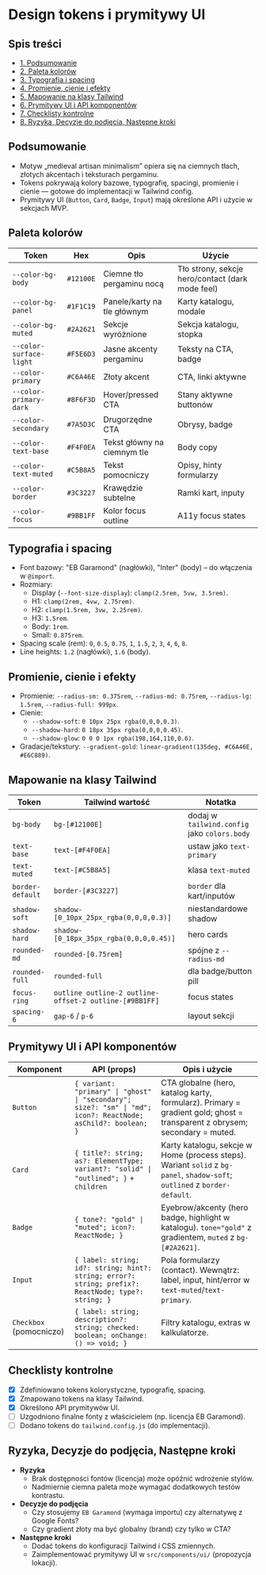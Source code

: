 # Design tokens i prymitywy UI

## Spis treści
- [1. Podsumowanie](#podsumowanie)
- [2. Paleta kolorów](#paleta-kolorow)
- [3. Typografia i spacing](#typografia-i-spacing)
- [4. Promienie, cienie i efekty](#promienie-cienie-i-efekty)
- [5. Mapowanie na klasy Tailwind](#mapowanie-na-klasy-tailwind)
- [6. Prymitywy UI i API komponentów](#prymitywy-ui-i-api-komponentow)
- [7. Checklisty kontrolne](#checklisty-kontrolne)
- [8. Ryzyka, Decyzje do podjęcia, Następne kroki](#ryzyka-decyzje-do-podjecia-nastepne-kroki)

## Podsumowanie
- Motyw „medieval artisan minimalism” opiera się na ciemnych tłach, złotych akcentach i teksturach pergaminu.
- Tokens pokrywają kolory bazowe, typografię, spacingi, promienie i cienie — gotowe do implementacji w Tailwind config.
- Prymitywy UI (`Button`, `Card`, `Badge`, `Input`) mają określone API i użycie w sekcjach MVP.

## Paleta kolorów
| Token | Hex | Opis | Użycie |
| --- | --- | --- | --- |
| `--color-bg-body` | `#12100E` | Ciemne tło pergaminu nocą | Tło strony, sekcje hero/contact (dark mode feel) |
| `--color-bg-panel` | `#1F1C19` | Panele/karty na tle głównym | Karty katalogu, modale |
| `--color-bg-muted` | `#2A2621` | Sekcje wyróżnione | Sekcja katalogu, stopka |
| `--color-surface-light` | `#F5E6D3` | Jasne akcenty pergaminu | Teksty na CTA, badge |
| `--color-primary` | `#C6A46E` | Złoty akcent | CTA, linki aktywne |
| `--color-primary-dark` | `#8F6F3D` | Hover/pressed CTA | Stany aktywne buttonów |
| `--color-secondary` | `#7A5D3C` | Drugorzędne CTA | Obrysy, badge |
| `--color-text-base` | `#F4F0EA` | Tekst główny na ciemnym tle | Body copy |
| `--color-text-muted` | `#C5B8A5` | Tekst pomocniczy | Opisy, hinty formularzy |
| `--color-border` | `#3C3227` | Krawędzie subtelne | Ramki kart, inputy |
| `--color-focus` | `#9BB1FF` | Kolor focus outline | A11y focus states |

## Typografia i spacing
- Font bazowy: "EB Garamond" (nagłówki), "Inter" (body) – do włączenia w `@import`.
- Rozmiary:
  - Display (`--font-size-display`): `clamp(2.5rem, 5vw, 3.5rem)`.
  - H1: `clamp(2rem, 4vw, 2.75rem)`.
  - H2: `clamp(1.5rem, 3vw, 2.25rem)`.
  - H3: `1.5rem`.
  - Body: `1rem`.
  - Small: `0.875rem`.
- Spacing scale (rem): `0`, `0.5`, `0.75`, `1`, `1.5`, `2`, `3`, `4`, `6`, `8`.
- Line heights: `1.2` (nagłówki), `1.6` (body).

## Promienie, cienie i efekty
- Promienie: `--radius-sm: 0.375rem`, `--radius-md: 0.75rem`, `--radius-lg: 1.5rem`, `--radius-full: 999px`.
- Cienie:
  - `--shadow-soft`: `0 10px 25px rgba(0,0,0,0.3)`.
  - `--shadow-hard`: `0 18px 35px rgba(0,0,0,0.45)`.
  - `--shadow-glow`: `0 0 0 1px rgba(198,164,110,0.6)`.
- Gradacje/tekstury: `--gradient-gold`: `linear-gradient(135deg, #C6A46E, #E6C889)`.

## Mapowanie na klasy Tailwind
| Token | Tailwind wartość | Notatka |
| --- | --- | --- |
| `bg-body` | `bg-[#12100E]` | dodaj w `tailwind.config` jako `colors.body` |
| `text-base` | `text-[#F4F0EA]` | ustaw jako `text-primary` |
| `text-muted` | `text-[#C5B8A5]` | klasa `text-muted` |
| `border-default` | `border-[#3C3227]` | `border` dla kart/inputów |
| `shadow-soft` | `shadow-[0_10px_25px_rgba(0,0,0,0.3)]` | niestandardowe shadow |
| `shadow-hard` | `shadow-[0_18px_35px_rgba(0,0,0,0.45)]` | hero cards |
| `rounded-md` | `rounded-[0.75rem]` | spójne z `--radius-md` |
| `rounded-full` | `rounded-full` | dla badge/button pill |
| `focus-ring` | `outline outline-2 outline-offset-2 outline-[#9BB1FF]` | focus states |
| `spacing-6` | `gap-6` / `p-6` | layout sekcji |

## Prymitywy UI i API komponentów
| Komponent | API (props) | Opis i użycie |
| --- | --- | --- |
| `Button` | `{ variant: "primary" \| "ghost" \| "secondary"; size?: "sm" \| "md"; icon?: ReactNode; asChild?: boolean; }` | CTA globalne (hero, katalog karty, formularz). Primary = gradient gold; ghost = transparent z obrysem; secondary = muted. |
| `Card` | `{ title?: string; as?: ElementType; variant?: "solid" \| "outlined"; }` + `children` | Karty katalogu, sekcje w Home (process steps). Wariant `solid` z `bg-panel`, `shadow-soft`; `outlined` z `border-default`. |
| `Badge` | `{ tone?: "gold" \| "muted"; icon?: ReactNode; }` | Eyebrow/akcenty (hero badge, highlight w katalogu). `tone="gold"` z gradientem, `muted` z `bg-[#2A2621]`. |
| `Input` | `{ label: string; id?: string; hint?: string; error?: string; prefix?: ReactNode; type?: string; }` | Pola formularzy (contact). Wewnątrz: label, input, hint/error w `text-muted`/`text-primary`. |
| `Checkbox` (pomocniczo) | `{ label: string; description?: string; checked: boolean; onChange: () => void; }` | Filtry katalogu, extras w kalkulatorze. |

## Checklisty kontrolne
- [x] Zdefiniowano tokens kolorystyczne, typografię, spacing.
- [x] Zmapowano tokens na klasy Tailwind.
- [x] Określono API prymitywów UI.
- [ ] Uzgodniono finalne fonty z właścicielem (np. licencja EB Garamond).
- [ ] Dodano tokens do `tailwind.config.js` (do implementacji).

## Ryzyka, Decyzje do podjęcia, Następne kroki
- **Ryzyka**
  - Brak dostępności fontów (licencja) może opóźnić wdrożenie stylów.
  - Nadmiernie ciemna paleta może wymagać dodatkowych testów kontrastu.
- **Decyzje do podjęcia**
  - Czy stosujemy `EB Garamond` (wymaga importu) czy alternatywę z Google Fonts?
  - Czy gradient złoty ma być globalny (brand) czy tylko w CTA?
- **Następne kroki**
  - Dodać tokens do konfiguracji Tailwind i CSS zmiennych.
  - Zaimplementować prymitywy UI w `src/components/ui/` (propozycja lokacji).

